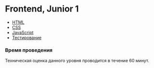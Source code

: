 # Frontend, Junior 1

* [HTML](./html.md)
* [CSS](./css.md)
* [JavaScript](./js.md)
* [Тестирование](./testing.md)


### Время проведения

Техническая оценка данного уровня проводится в течение 60 минут.
